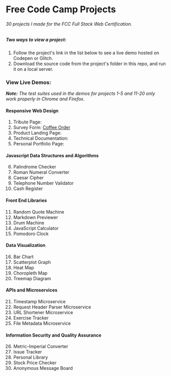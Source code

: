 # Free Code Camp Projects

###### 30 projects I made for the FCC Full Stack Web Certification.

##### Two ways to view a project:
1. Follow the project's link in the list below to see a live demo hosted on Codepen or Glitch.
1. Download the source code from the project's folder in this repo, and run it on a local server.

### View Live Demos:

*__Note:__ The test suites used in the demos for projects 1-5 and 11-20 only work properly in Chrome and Firefox.*

#### Responsive Web Design
1. Tribute Page: 
2. Survey Form: [Coffee Order](https://codepen.io/robinwakeman/full/vQorLG)
3. Product Landing Page:
4. Technical Documentation: 
5. Personal Portfolio Page:

#### Javascript Data Structures and Algorithms
6. Palindrome Checker
7. Roman Numeral Converter
8. Caesar Cipher
9. Telephone Number Validator
10. Cash Register

#### Front End Libraries
11. Random Quote Machine
12. Markdown Previewer
13. Drum Machine
14. JavaScript Calculator
15. Pomodoro Clock

#### Data Visualization
16. Bar Chart
17. Scatterplot Graph
18. Heat Map
19. Choropleth Map
20. Treemap Diagram

#### APIs and Microservices
21. Timestamp Microservice
22. Request Header Parser Microservice
23. URL Shortener Microservice
24. Exercise Tracker
25. File Metadata Microservice

#### Information Security and Quality Assurance
26. Metric-Imperial Converter
27. Issue Tracker
28. Personal Library
29. Stock Price Checker
30. Anonymous Message Board
